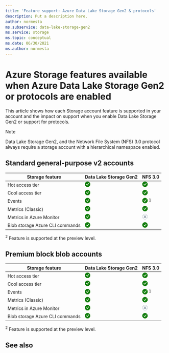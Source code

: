 ```yaml
---
title: 'Feature support: Azure Data Lake Storage Gen2 & protocols'
description: Put a description here.
author: normesta
ms.subservice: data-lake-storage-gen2
ms.service: storage
ms.topic: conceptual
ms.date: 06/30/2021
ms.author: normesta
---
```


# Azure Storage features available when Azure Data Lake Storage Gen2 or protocols are enabled

This article shows how each Storage account feature is supported in your account and the impact on support when you enable Data Lake Storage Gen2 or support for protocols. 

> [!NOTE]
> Data Lake Storage Gen2, and the Network File System (NFS) 3.0 protocol always require a storage account with a hierarchical namespace enabled.
 
## Standard general-purpose v2 accounts


|Storage feature |Data Lake Storage Gen2  |NFS 3.0 |
|---------------|-------------------|---|
|Hot access tier|![Yes](../media/icons/yes-icon.png)|![Yes](../media/icons/yes-icon.png)|
|Cool access tier|![Yes](../media/icons/yes-icon.png)|![Yes](../media/icons/yes-icon.png)|
|Events|![Yes](../media/icons/yes-icon.png)|![Yes](../media/icons/yes-icon.png)  <sup>1</sup>|
|Metrics (Classic)|![Yes](../media/icons/yes-icon.png)|![Yes](../media/icons/yes-icon.png)|!
|Metrics in Azure Monitor|![Yes](../media/icons/yes-icon.png)|![No](../media/icons/no-icon.png)|
|Blob storage Azure CLI commands|![Yes](../media/icons/yes-icon.png)|![Yes](../media/icons/yes-icon.png)|

<sup>2</sup>    Feature is supported at the preview level.

## Premium block blob accounts


|Storage feature |Data Lake Storage Gen2 |NFS 3.0 |
|---------------|-------------------|---|
|Hot access tier|![Yes](../media/icons/yes-icon.png)|![Yes](../media/icons/yes-icon.png)|
|Cool access tier|![Yes](../media/icons/yes-icon.png)|![Yes](../media/icons/yes-icon.png)|
|Events|![Yes](../media/icons/yes-icon.png)|![Yes](../media/icons/yes-icon.png)  <sup>1</sup>|
|Metrics (Classic)|![Yes](../media/icons/yes-icon.png)|![Yes](../media/icons/yes-icon.png)|!
|Metrics in Azure Monitor|![Yes](../media/icons/yes-icon.png)|![No](../media/icons/no-icon.png)|
|Blob storage Azure CLI commands|![Yes](../media/icons/yes-icon.png)|![Yes](../media/icons/yes-icon.png)|

<sup>2</sup>    Feature is supported at the preview level.

## See also
